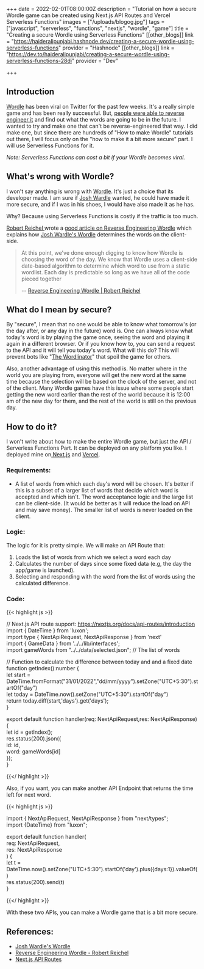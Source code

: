 +++
date = 2022-02-01T08:00:00Z
description = "Tutorial on how a secure Wordle game can be created using Next.js API Routes and Vercel Serverless Functions"
images = ["/uploads/blogog.jpg"]
tags = ["javascript", "serverless", "functions", "nextjs", "wordle", "game"]
title = "Creating a secure Wordle using Serverless Functions"
[[other_blogs]]
link = "https://haideralipunjabi.hashnode.dev/creating-a-secure-wordle-using-serverless-functions"
provider = "Hashnode"
[[other_blogs]]
link = "https://dev.to/haideralipunjabi/creating-a-secure-wordle-using-serverless-functions-28di"
provider = "Dev"

+++
## Introduction

[Wordle](https://www.powerlanguage.co.uk/wordle/) has been viral on Twitter for the past few weeks. It's a really simple game and has been really successful. But, [people were able to reverse engineer it](https://reichel.dev/blog/reverse-engineering-wordle.html) and find out what the words are going to be in the future. I wanted to try and make one that can't be reverse-engineered that way. I did make one, but since there are hundreds of "How to make Wordle" tutorials out there, I will focus only on the "how to make it a bit more secure" part. I will use Serverless Functions for it.

_Note: Serverless Functions can cost a bit if your Wordle becomes viral._

## What's wrong with Wordle?

I won't say anything is wrong with [Wordle](https://www.powerlanguage.co.uk/wordle/). It's just a choice that its developer made. I am sure if [Josh Wardle](https://www.powerlanguage.co.uk) wanted, he could have made it more secure, and if I was in his shoes, I would have also made it as he has.

Why? Because using Serverless Functions is costly if the traffic is too much.

[Robert Reichel ](https://reichel.dev/)wrote a [good article on Reverse Engineering Wordle](https://reichel.dev/blog/reverse-engineering-wordle.html) which explains how [Josh Wardle's Wordle](powerlanguage.co.uk/wordle/) determines the words on the client-side.

> At this point, we've done enough digging to know how Wordle is choosing the word of the day. We know that Wordle uses a client-side date-based algorithm to determine which word to use from a static wordlist. Each day is predictable so long as we have all of the code pieced together
>
> \-- [Reverse Engineering Wordle | Robert Reichel](https://reichel.dev/blog/reverse-engineering-wordle.html)

## What do I mean by secure?

By "secure", I mean that no one would be able to know what tomorrow's (or the day after, or any day in the future) word is. One can always know what today's word is by playing the game once, seeing the word and playing it again in a different browser. Or if you know how to, you can send a request to the API and it will tell you today's word. What will this do? This will prevent bots like "[The Wordlinator](https://www.thegamer.com/wordle-twitter-bot-the-wordlinator-spoler/)" that spoil the game for others.

Also, another advantage of using this method is. No matter where in the world you are playing from, everyone will get the new word at the same time because the selection will be based on the clock of the server, and not of the client. Many Wordle games have this issue where some people start getting the new word earlier than the rest of the world because it is 12:00 am of the new day for them, and the rest of the world is still on the previous day.

## How to do it?

I won't write about how to make the entire Wordle game, but just the API / Serverless Functions Part. It can be deployed on any platform you like. I deployed mine on[ Next.js](https://nextjs.org/) and [Vercel](https://vercel.com/).

### Requirements:

- A list of words from which each day's word will be chosen. It's better if this is a subset of a larger list of words that decide which word is accepted and which isn't. The word acceptance logic and the large list can be client-side. (It would be better as it will reduce the load on API and may save money). The smaller list of words is never loaded on the client.

### Logic:

The logic for it is pretty simple. We will make an API Route that:

1. Loads the list of words from which we select a word each day
2. Calculates the number of days since some fixed data (e.g, the day the app/game is launched).
3. Selecting and responding with the word from the list of words using the calculated difference.

### Code:

{{< highlight js >}}

// Next.js API route support: https://nextjs.org/docs/api-routes/introduction  
import { DateTime } from 'luxon';  
import type { NextApiRequest, NextApiResponse } from 'next'  
import { GameData } from '../../lib/interfaces';  
import gameWords from "../../data/selected.json"; // The list of words

// Function to calculate the difference between today and and a fixed date  
function getIndex():number {  
 let start = DateTime.fromFormat("31/01/2022","dd/mm/yyyy").setZone("UTC+5:30").startOf("day")  
 let today = DateTime.now().setZone("UTC+5:30").startOf("day")  
 return today.diff(start,'days').get('days');  
}

export default function handler(req: NextApiRequest,res: NextApiResponse<GameData>) {  
 let id = getIndex();  
 res.status(200).json({  
 id: id,  
 word: gameWords\[id\]  
 });  
}

{{</ highlight >}}

Also, if you want, you can make another API Endpoint that returns the time left for next word.

{{< highlight js >}}

import { NextApiRequest, NextApiResponse } from "next/types";  
import {DateTime} from "luxon";

export default function handler(  
 req: NextApiRequest,  
 res: NextApiResponse<number>  
 ) {  
 let t = DateTime.now().setZone("UTC+5:30").startOf('day').plus({days:1}).valueOf()  
 res.status(200).send(t)  
 }

{{</ highlight >}}

With these two APIs, you can make a Wordle game that is a bit more secure.

## References:

- [Josh Wardle's Wordle](https://www.powerlanguage.co.uk/wordle/)
- [Reverse Engineering Wordle - Robert Reichel](https://reichel.dev/blog/reverse-engineering-wordle.html)
- [Next.js API Routes](https://nextjs.org/docs/api-routes/introduction)